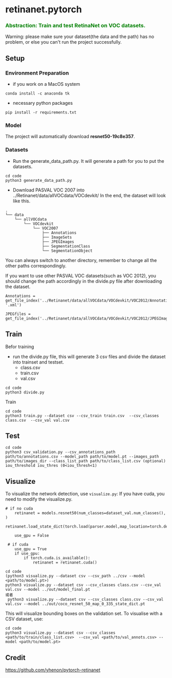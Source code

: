 # retinanet.pytorch
<h3>
<strong>
<font color="green"> 
Abstraction: Train and test  RetinaNet on VOC datasets.
</font>
</strong>
</h3>

Warning: please make sure your dataset(the data and the path) has no problem, or else you can't run the project successfully.

## Setup
### Environment Preparation
- if you work on a MacOS system
```
conda install -c anaconda tk
```
- necessary python packages
```
pip install -r requirements.txt
```
### Model
The project will automatically download **resnet50-19c8e357**.
### Datasets
- Run the generate_data_path.py.
It will generate a path for you to put the datasets.
```commandline
cd code
python3 generate_data_path.py
```

- Download PASVAL VOC 2007 into ../Retinanet/data/allVOCdata/VOCdevkit/
In the end, the dataset will look like this.
```
.
└── data
    └── allVOCdata
        └── VOCdevkit
            └── VOC2007
                ├── Annotations
                ├── ImageSets
                ├── JPEGImages
                ├── SegmentationClass
                └── SegmentationObject

```
You can always switch to another directory, remember to change all the other paths correspondingly.

If you want to use other PASVAL VOC datasets(such as VOC 2012), you should change the path accordingly in the divide.py file after downloading the dataset.
```
Annotations = get_file_index('../Retinanet/data/allVOCdata/VOCdevkit/VOC2012/Annotations', '.xml')
```
```
JPEGfiles = get_file_index('../Retinanet/data/allVOCdata/VOCdevkit/VOC2012/JPEGImages','.jpg')  
```
## Train
Befor training
- run the divide.py file, this will generate 3 csv files and divide the dataset into trainset and testset.
    - class.csv
    - train.csv
    - val.csv
```
cd code
python3 divide.py
```
Train
```
cd code
python3 train.py --dataset csv --csv_train train.csv  --csv_classes class.csv  --csv_val val.csv
```
## Test
```
cd code
python3 csv_validation.py --csv_annotations_path path/to/annotations.csv --model_path path/to/model.pt --images_path path/to/images_dir --class_list_path path/to/class_list.csv (optional) iou_threshold iou_thres (0<iou_thresh<1)
```
## Visualize

To visualize the network detection, use `visualize.py`:
If you have cuda, you need to modify the visualize.py.
```commandline
# if no cuda
	retinanet = models.resnet50(num_classes=dataset_val.num_classes(), )
	retinanet.load_state_dict(torch.load(parser.model,map_location=torch.device('cpu')),strict=False)

	use_gpu = False

 # if cuda
	use_gpu = True
	if use_gpu:
		if torch.cuda.is_available():
			retinanet = retinanet.cuda()

```
```
cd code
(python3 visualize.py --dataset csv --csv_path ../csv --model <path/to/model.pt>)
python3 visualize.py --dataset csv --csv_classes class.csv --csv_val val.csv --model ../out/model_final.pt
或者
 python3 visualize.py --dataset csv --csv_classes class.csv --csv_val val.csv --model ../out/coco_resnet_50_map_0_335_state_dict.pt

```
This will visualize bounding boxes on the validation set. To visualise with a CSV dataset, use:

```
cd code
python3 visualize.py --dataset csv --csv_classes <path/to/train/class_list.csv>  --csv_val <path/to/val_annots.csv> --model <path/to/model.pt>
```



## Credit
https://github.com/yhenon/pytorch-retinanet